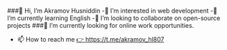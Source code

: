###👋 Hi, I’m Akramov Husniddin
-👀 I’m interested in web development
-🌱 I’m currently learning English
-💞️ I’m looking to collaborate on open-source projects
###💼 I’m currently looking for online work opportunities.
- 📫 How to reach me <a href="https://t.me/akramov_hl807">👉 https://t.me/akramov_hl807<a/>
